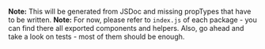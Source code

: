 **Note:** This will be generated from JSDoc and missing propTypes that have to be written.
**Note:** For now, please refer to `index.js` of each package - you can find there all exported components and helpers. Also, go ahead and take a look on tests - most of them should be enough.
